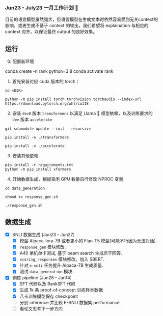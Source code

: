 ### Jun23 - July23 一月工作计划 🚀

目前的语言模型虽然强大，但语言模型在生成文本时依然容易受到无关context的影响，或者生成不基于 context 的输出。我们希望将 explaination 与相应的 context 对齐，以保证最终 output 的良好效果。

## 运行

0. 配置新环境

conda create -n rank python=3.8
conda activate rank

1. 首先安装对应 cuda 版本的 torch：

```shell
cd <DIR>

python -m pip install torch torchvision torchaudio --index-url https://download.pytorch.org/whl/cu118
```

2. 安装 `dev0` 版本 `transformers` 以满足 Llama 🦙 模型依赖，以及训练要求的 `dev` 版本 `accelerate`

```shell
git submodule update --init --recursive

pip install -e ./transformers

pip install -e ./accelerate
```

3. 安装其他依赖

```shell
pip install -r requirements.txt
python -m pip install xformers
```

4. 开始数据生成，根据空闲 GPU 数量自行修改 NPROC 变量


```shell
cd data_generation

chmod +x response_gen.sh

./response_gen.sh
```

## 数据生成

- [x]  SNLI 数据生成 (Jun23 - Jun27)
    - [x] 模型 Alpaca-lora-7B 或者更小的 Flan-T5 模型(可能不行因为无法对话).
    - [x] `response_gen` 模块修改.
    - [x] A40 单机单卡测试, 基于 beam search 生成若干回答.
    - [x] `scoring_responses` 模块修改，加入 SBERT.
    - [x] 针对 `e-snli` 任务提升 Alpaca-7B 生成质量.
    - [x] 测试 `data_generation` 模块.

- [x]  训练 pipeline (Jun28 - Jun14)
    - [x] SFT 代码以及 RankSFT 代码
    - [x] 生成 1k 条 proof-of-concept 训练样本数据
    - [x] 八卡训练模型保存 checkpoint
    - [ ] 分别 inference 并比较 E-SNLI 数据集 performance
    - [ ] 看论文思考下一步方向
